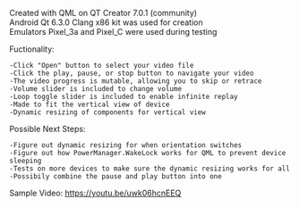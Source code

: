 Created with QML on QT Creator 7.0.1 (community) <br/>
Android Qt 6.3.0 Clang x86 kit was used for creation <br/>
Emulators Pixel_3a and Pixel_C were used during testing <br/>


Fuctionality:
    
    -Click "Open" button to select your video file
    -Click the play, pause, or stop button to navigate your video
    -The video progress is mutable, allowing you to skip or retrace
    -Volume slider is included to change volume
    -Loop toggle slider is included to enable infinite replay
    -Made to fit the vertical view of device
    -Dynamic resizing of components for vertical view


Possible Next Steps:

    -Figure out dynamic resizing for when orientation switches
    -Figure out how PowerManager.WakeLock works for QML to prevent device sleeping
    -Tests on more devices to make sure the dynamic resizing works for all
    -Possibily combine the pause and play button into one
    
    
Sample Video: https://youtu.be/uwk06hcnEEQ
